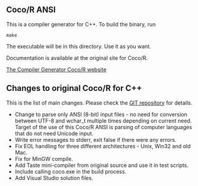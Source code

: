 Coco/R ANSI
-----------

This is a compiler generator for C++. To build the binary, run

    make

The executable will be in this directory. Use it as you want.

Documentation is available at the original site for Coco/R.

[The Compiler Generator Coco/R website](http://www.ssw.uni-linz.ac.at/Coco/)

Changes to original Coco/R for C++
----------------------------------

This is the list of main changes. Please check the 
[GIT repository](https://github.com/pauloscustodio/coco-r-cpp) 
for details.

- Change to parse only ANSI (8-bit) input files - no need for conversion 
  between UTF-8 and wchar_t multiple times depending on current need.
  Target of the use of this Coco/R ANSI is parsing of computer languages
  that do not need Unicode input.
- Write error messages to stderr, exit false if there were any errors.
- Fix EOL handling for three different architectures - Unix, Win32 and old Mac.
- Fix for MinGW compile.
- Add Taste mini-compiler from original source and use it in test scripts.
- Include calling coco.exe in the build process.
- Add Visual Studio solution files.
